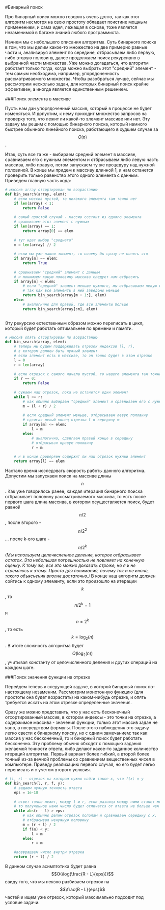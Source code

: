 #Бинарный поиск

Про бинарный поиск можно говорить очень долго, так как этот алгоритм несмотря на свою простоту обладает поистине мощным применением, и сама идея, лежащая в основе, тоже является незаменимой в багаже знаний любого программиста. 

Начнем мы с небольшого описания алгоритма. Суть бинарного поиска в том, что мы делим какое-то множество на две примерно равные части и, анализируя элемент по середине, отбрасываем либо первую, либо вторую половину, далее продолжаем поиск рекурсивно в выбранной части множества. Уже можно догадаться, что алгоритм работает только тогда, когда можно выбрать этот "средний" элемент - тем самым необходима, например, упорядоченность рассматриваемого множества. Чтобы разобраться лучше, сейчас мы рассмотрим несколько задач, для которых бинарный поиск крайне эффективен, а иногда является единственным решением.    

###Поиск элемента в массиве

Пусть нам дан упорядоченный массив, который в процессе не будет изменяться. И допустим, к нему приходит множество запросов на проверку того, что лежит ли какой-то элемент массиве или нет. Эту задачу мы решим с помощью бинарного поиска, который намного быстрее обычного линейного поиска, работающего в худшем случае за $$O(n)$$. 

Итак, суть все та же - выбираем средний элемент в массиве, сравниваем его с нужным элементом и отбрасываем либо левую часть массива, либо правую, потом запускаем ту же процедуру над нужной половиной. В конце мы придем к массиву длинной 1, и нам останется проверить только равенство этого одного элемента с данным. Приведем главную часть кода: 

```python
# массив array отсортирован по возрастанию
def bin_search(array, elem):
    # если массив пустой, то никакого элемента там точно нет
	if len(array) < 1:                      
	    return False                        
		
	# самый простой случай - массив состоит из одного элемента
	# сравниваем этот элемент с нужным
	if len(array) == 1:                      
	    return array[0] == elem            
	                                        
	# тут идет выбор "среднего"	
	m = len(array) // 2                     
	
	# если мы уже нашли элемент, то почему бы сразу не понять это
	if array[m] == elem:                   
	    return True      
	
	# сравниваем "средний" элемент с данным
    # и понимаем какую половину массива следует нам отбросить
	if array[m] < elem:
	    # если "средний" элемент меньше нужного, мы отбрасываем левую половину 
        # так как все элементы в ней заведомо меньше
	    return bin_search(array[m + 1:], elem)
	else:
	    # аналогично для правой, где все элементы больше
		return bin_search(array[:m], elem)  
		                                    
```

Эту рекурсию естественным образом можно переписать в цикл, который будет работать оптимальнее по времени и памяти. 

```python
# массив опять отсортирован по возрастанию
def bin_search(array, elem):
    # теперь мы будем поддерживать отрезок индексов [l, r),
    # в котором должен быть нужный элемент
    # если элемент есть в массиве, то он точно будет в этом отрезке
    l = 0                       
    r = len(array)              
                
    # если отрезок с самого начала пустой, то нашего элемента там точно нет    
    if r == 0:                  
        return False      
        
    # сужаем наш отрезок, пока не останется один элемент
    while l <= r:
        # как обычно выбираем "средний" элемент и сравниваем его с нужным
        m = (l + r) / 2
        
        # если средний элемент меньше, отбрасываем левую половину
        # сдвигая левый конец отрезка l в середину m
        if array[m] <= elem: 
            l = m
        else:
            # аналогично, сдвигаем правый конце в середину
            # отбрасывая правую половину
            r = m 
            
    # и в конце проверяем содержит ли наш отрезок нужный элемент
    return array[l] == elem     
```

Настало время исследовать скорость работы данного алгоритма. Допустим мы запускаем поиск на массиве длины $$n$$. Как уже говорилось ранее, каждая итерация бинарного поиска отбрасывает половину рассматриваемого массива, то есть после первого шага длина массива, в котором осуществляется поиск, будет равной $$n/2$$, после второго - $$n/2^2$$ ... после k-ого шага - $$n/2^k$$ (*Мы используем целочисленное деление, которое отбрасывает остаток. Эта небольшая погрешностью не повлияет на конечную оценку. К тому же, все это можно доказать строже, но я и не стремлюсь к этому. Просто для понимания, почему так и не иначе, такого объяснения вполне достаточно.)* В конце наш алгоритм должен сойтись к одному элементу, если это произошло на итерации $$k$$, то $$n/2^k = 1$$ и $$n = 2^k$$, то есть $$k = \log_2(n)$$. В итоге сложность алгоритма будет $$O(\log_2(n))$$, учитывая константу от целочисленного деления и других операций на каждом шаге.


###Поиск значения функции на отрезке

Перейдем теперь к следующей задаче, в которой бинарный поиск по-настоящему незаменим. Рассмотрим монотонную функцию (для простоты она будет возрастать) на каком-нибудь отрезке, и опять требуется искать на этом отрезке определенные значения. 

Сразу же можно представить, что у нас есть бесконечный отсортированный массив, в котором индексы - это точки на отрезке, а содержимое массива - значения функции, только этот массив задан не явно, а посредством формулы. После этого наблюдения это задачу легко свести к бинарному поиску, но с одним замечанием: так как массив у нас бесконечный, то и бинарный поиск будет работать бесконечно. Эту проблему обычно обходят с помощью задания желаемой точности ответа, либо делают какое-то заданное количество итераций алгоритма. Первый вариант более гибкий, а второй более точный из-за вечной проблемы со сравнением вещественных чисел в компьютере. Приведу реализацию первого случая, но его будет легко переписать и с учетом второго условия. 

```python
# (l, r) - отрезок на котором нужно найти такое x, что f(x) = y
def bin_search(l, r, f, y):
    # задаем нужную точность ответа
    eps = 1e-10
    
    # ответ точно лежит, между l и r, если разница между ними станет меньше eps,
    # то полученное нами число будет отличатся от ответа не больше чем на eps
    while abs(r - l) > eps:
        # как обычно делим отрезок пополам и сравниваем середину с x, 
        # отбрасывая ненужную половину
        m = (r + l) / 2
        if f(m) < y:
            l = m
        else:
            r = m
    
    #возвращаем число внутри отрезка
    return (r + l) / 2

```

В данном случае асимптотика будет равна $$O(\log(\frac{R - L}{eps}))$$ ввиду того, что мы неявно разбиваем отрезок на $$\frac{R - L}{eps}$$ частей и ищем уже отрезок, который максимально подходит под условие задачи. 